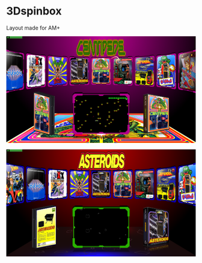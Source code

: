 # 3Dspinbox
Layout made for AM+

![image alt](https://github.com/Tankman3737/3Dspinbox/blob/9a4ad651781778b0587d1f65bd79c7da9fb37655/SB1.png)

![image alt](https://github.com/Tankman3737/3Dspinbox/blob/af6d138bb320faedcc1574652d38213d4226e816/SB2.png)
